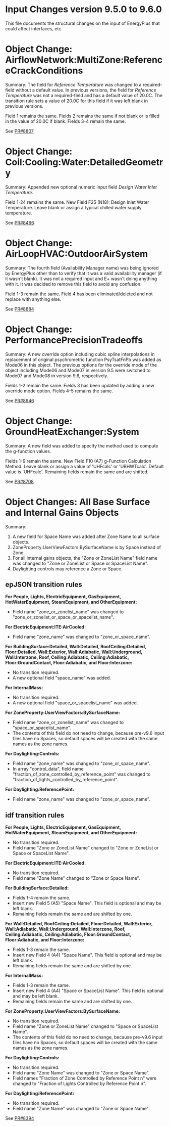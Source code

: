 Input Changes version 9.5.0 to 9.6.0
=============

This file documents the structural changes on the input of EnergyPlus that could affect interfaces, etc.

# Object Change: AirflowNetwork:MultiZone:ReferenceCrackConditions 

Summary: The field for *Reference Temperature* was changed to a required-field without a default value. In previous versions, the field for *Reference Temperature* was not a required-field and has a default value of 20.0C. The transition rule sets a value of 20.0C for this field if it was left blank in previous versions.

Field 1 remains the same.
Fields 2 remains the same if not blank or is filled in the value of 20.0C if blank.
Fields 3-4 remain the same.

See [PR#8807](https://github.com/NREL/EnergyPlus/pull/8807)
# Object Change: Coil:Cooling:Water:DetailedGeometry

Summary: Appended new optional numeric input field *Design Water Inlet Temperature*.

Field 1-24 remains the same.
New Field F25 (N18): Design Inlet Water Temperature.  Leave blank or assign a typical chilled water supply temperature.

See [PR#8466](https://github.com/NREL/EnergyPlus/pull/8466)

# Object Change: AirLoopHVAC:OutdoorAirSystem

Summary: The fourth field (Availability Manager name) was being ignored by EnergyPlus other than to verify that it was a valid availability manager (if it wasn't blank).  It was not a required input and E+ wasn't doing anything with it.  It was decided to remove this field to avoid any confusion.

Field 1-3 remain the same.
Field 4 has been eliminated/deleted and not replace with anything else.

See [PR#8884](https://github.com/NREL/EnergyPlus/pull/8884)

# Object Change: PerformancePrecisionTradeoffs
Summary: A new override option including cubic spline interpolations in replacement of original psychrometric function PsyTsatFnPb was added as Mode06 in this object. The previous options for the override mode of the object including Mode06 and Mode07 in version 9.5 were switched to Mode07 and Mode08 in version 9.6, respectively.

Fields 1-2 remain the same.
Fields 3 has been updated by adding a new override mode option. 
Fields 4-5 remains the same.

See [PR#8946](https://github.com/NREL/EnergyPlus/pull/8946)

# Object Change: GroundHeatExchanger:System

Summary: A new field was added to specify the method used to compute the g-function values. 

Fields 1-9 remain the same.
New Field F10 (A7) g-Function Calculation Method. Leave blank or assign a value of 'UHFcalc' or 'UBHWTcalc'. Default value is 'UHFcalc'.
Remaining fields remain the same and are shifted.

See [PR#8708](https://github.com/NREL/EnergyPlus/pull/8708)

# Object Changes: All Base Surface and Internal Gains Objects

Summary: 

1. A new field for Space Name was added after Zone Name to all surface objects. 
2. ZoneProperty:UserViewFactors:BySurfaceName is by Space instead of Zone.
3. For all internal gains objects, the "Zone or ZoneList Name" field name was changed to "Zone or ZoneList or Space or SpaceList Name".
4. Daylighting controls may reference a Zone or Space.

## epJSON transition rules
**For People, Lights, ElectricEquipment, GasEquipment, HotWaterEquipment, SteamEquipment, and OtherEquipment:**

* Field name "zone_or_zonelist_name" was changed to "zone_or_zonelist_or_space_or_spacelist_name".

**For ElectricEquipment:ITE:AirCooled:**

* Field name "zone_name" was changed to "zone_or_space_name".

**For BuildingSurface:Detailed, Wall:Detailed, RoofCeiling:Detailed, Floor:Detailed, Wall:Exterior, Wall:Adiabatic,
Wall:Underground, Wall:Interzone, Roof, Ceiling:Adiabatic, Ceiling:Adiabatic, Floor:GroundContact, Floor:Adiabatic,
and Floor:Interzone:**

* No transition required. 
* A new optional field "space_name" was added.

**For InternalMass:**

* No transition required. 
* A new optional field "space_or_spacelist_name" was added.

**For ZoneProperty:UserViewFactors:BySurfaceName:**

* Field name "zone_or_zonelist_name" was changed to "space_or_spacelist_name".
* The contents of this field do not need to change, because pre-v9.6 input files have no Spaces, so
default spaces will be created with the same names as the zone names. 

**For Daylighting:Controls:**

* Field name "zone_name" was changed to "zone_or_space_name".
* In array "control_data", field name "fraction_of_zone_controlled_by_reference_point" was changed to 
"fraction_of_lights_controlled_by_reference_point".

**For Daylighting:ReferencePoint:**

* Field name "zone_name" was changed to "zone_or_space_name".


## idf transition rules
**For People, Lights, ElectricEquipment, GasEquipment, HotWaterEquipment, SteamEquipment, and OtherEquipment:**

* No transition required. 
* Field name "Zone or ZoneList Name" changed to "Zone or ZoneList or Space or SpaceList Name".

**For ElectricEquipment:ITE:AirCooled:**

* No transition required. 
* Field name "Zone Name" changed to "Zone or Space Name".

**For BuildingSurface:Detailed:**

* Fields 1-4 remain the same.
* Insert new Field 5 (A5) "Space Name". This field is optional and may be left blank.
* Remaining fields remain the same and are shifted by one.

**For Wall:Detailed, RoofCeiling:Detailed, Floor:Detailed, Wall:Exterior, Wall:Adiabatic,
Wall:Underground, Wall:Interzone, Roof, Ceiling:Adiabatic, Ceiling:Adiabatic, Floor:GroundContact, Floor:Adiabatic,
and Floor:Interzone:**

* Fields 1-3 remain the same.
* Insert new Field 4 (A4) "Space Name". This field is optional and may be left blank.
* Remaining fields remain the same and are shifted by one.

**For InternalMass:**

* Fields 1-3 remain the same.
* Insert new Field 4 (A4) "Space or SpaceList Name". This field is optional and may be left blank.
* Remaining fields remain the same and are shifted by one.

**For ZoneProperty:UserViewFactors:BySurfaceName:**

* No transition required. 
* Field name "Zone or ZoneList Name" changed to "Space or SpaceList Name".
* The contents of this field do no need to change, because pre-v9.6 input files have no Spaces, so
default spaces will be created with the same names as the zone names. 

**For Daylighting:Controls:**

* No transition required. 
* Field name "Zone Name" was changed to "Zone or Space Name".
* Field names "Fraction of Zone Controlled by Reference Point n" were changed to "Fraction of Lights Controlled by Reference Point n".

**For Daylighting:ReferencePoint:**

* No transition required. 
* Field name "Zone Name" was changed to "Zone or Space Name".

See [PR#8394](https://github.com/NREL/EnergyPlus/pull/8394)
